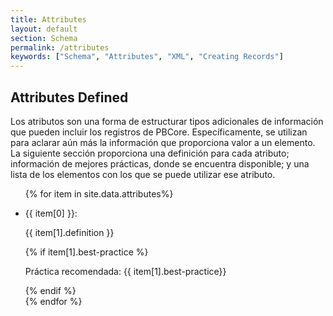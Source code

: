 ```yaml
---
title: Attributes
layout: default
section: Schema
permalink: /attributes
keywords: ["Schema", "Attributes", "XML", "Creating Records"]
---
```


<span class="definition-icon def-attributes"></span>
<h2 class="green bold">Attributes Defined</h2>

Los atributos son una forma de estructurar tipos adicionales de información que pueden incluir los registros de PBCore. Específicamente, se utilizan para aclarar aún más la información que proporciona valor a un elemento. La siguiente sección proporciona una definición para cada atributo; información de mejores prácticas, donde se encuentra disponible; y una lista de los elementos con los que se puede utilizar ese atributo.

<div id="attributes-defined" class="attribute-list">
  <ul>
    {% for item in site.data.attributes%}
      <li>
        <div class="row">
          <div class="col-md-3">
              <p id="{{ item[0] }}" class="bolder attribute-name">{{ item[0] }}: </p>
          </div>
          <div class="separator col-md-9">
            <p class="definition">{{ item[1].definition }}</p>
            {% if item[1].best-practice %}
              <p class="light"><span class="green bolder">Práctica recomendada:</span> {{ item[1].best-practice}}</p>
            {% endif %}
          </div>
        </div>
        <div class="spacing">
        </div>
      </li>
    {% endfor %}
  </ul>
</div>
